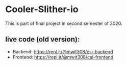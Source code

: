# Cooler-Slither-io
This is part of final project in second semester of 2020.
## live code (old version):
* Backend: https://repl.it/@mwit308/csi-backend
* Frontend: https://repl.it/@mwit308/csi-frontend